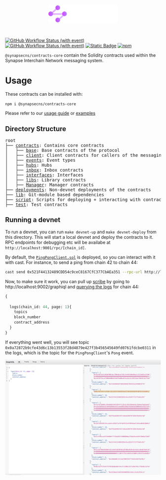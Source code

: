 <br/>
<p align="center">
<a href="https://interchain.synapseprotocol.com/" target="_blank">
<img src="https://raw.githubusercontent.com/synapsecns/sanguine/master/assets/interchain-logo.svg" width="225" alt="Synapse Interchain logo">
</a>
</p>
<br/>

[![GitHub Workflow Status (with event)](https://img.shields.io/github/actions/workflow/status/synapsecns/sanguine/foundry-tests.yml?style=flat-square&label=Forge%20Tests)](https://github.com/synapsecns/sanguine/actions/workflows/foundry-tests.yml)
[![GitHub Workflow Status (with event)](https://img.shields.io/github/actions/workflow/status/synapsecns/sanguine/solidity.yml?style=flat-square&label=Slither)](https://github.com/synapsecns/sanguine/actions/workflows/solidity.yml)
[![Static Badge](https://img.shields.io/badge/Forge-Docs-f?style=flat-square&logo=gitbook)](https://interchain-contracts.synapseprotocol.com/)
[![npm](https://img.shields.io/npm/v/%40synapsecns%2Fcontracts-core?style=flat-square)](https://www.npmjs.com/package/@synapsecns/contracts-core)


`@synapsecns/contracts-core` contain the Solidity contracts used within the Synapse Interchain Network messaging system.

# Usage
These contracts can be installed with:

`npm i @synapsecns/contracts-core`

Please refer to our [usage guide](https://docs.synapseprotocol.com/synapse-interchain-network-sin/build-on-the-synapse-interchain-network) or [examples](contracts/client/TestClient.sol)

## Directory Structure

<pre>
root
├── <a href="./contracts">contracts</a>: Contains core contracts
│   ├── <a href="./contracts/base">base</a>: Base contracts of the protocol
│   ├── <a href="./contracts/client">client</a>: Client contracts for callers of the messaging system.
│   ├── <a href="./contracts/events">events</a>: Event types
│   ├── <a href="./contracts/hubs">hubs</a>: Hubs
│   ├── <a href="./contracts/inbox">inbox</a>: Inbox contracts
│   ├── <a href="./contracts/interfaces">interfaces</a>: Interfaces
│   ├── <a href="./contracts/libs">libs</a>: Library contracts
│   ├── <a href="./contracts/manager">Manager</a>: Manager contracts
├── <a href="./deployments">deployments</a>: Non-devnet deployments of the contracts
├── <a href="./lib">lib</a>: Git-module based dependencies
├── <a href="./script">script</a>: Scripts for deploying + interacting with contracts
├── <a href="./test">test</a>: Test contracts
</pre>


## Running a devnet

<!-- TODO: this doesn't belong here -->

To run a devnet, you can run `make devnet-up` and `make devnet-deploy` from this directory. This will start a local devnet and deploy the contracts to it. RPC endpoints for debugging etc will be availabe at `http://localhost:9001/rpc/[chain_id]`.

By default, the [`PingPongClient.sol`](contracts/client/PingPongClient.sol) is deployed, so you can interact with it with cast. For instance, to send a ping from chain 42 to chain 44:

```bash
cast send 0x521F44132489CDD54c9ceC8167CfC377CbAEa351 --rpc-url http://localhost:9001/rpc/42 --private-key 0x526db1890baf94e82162f17f25ad769eb7f981272d8d99c527ea1af443c2d0cc "doPing(uint32,address,uint16)" 44 0x521F44132489CDD54c9ceC8167CfC377CbAEa351 1
```

Now, to make sure it work, you can pull up [scribe](../../services/scribe/) by going to http://localhost:9002/graphiql and [querying the logs](http://localhost:9002/graphiql?query=%7B%0A%20%20%0A%20%20logs(chain_id%3A%2044%2C%20page%3A%201)%7B%0A%20%20%20%20topics%0A%20%20%20%20receipt%0A%20%20%20%20block_number%0A%20%20%7D%0A%7D) for chain 44:


```graphql
{

  logs(chain_id: 44, page: 1){
    topics
    block_number
    contract_address
  }
}
```

If everything went well, you will see topic `0x0a72872b9cfe43d6c13b13553f28d4879e427f3b456545649fd0761fdcbe0311` in the logs, which is the topic for the `PingPongClient`'s `Pong` event.

![graphql screenshot](./assets/screenshot.png)

